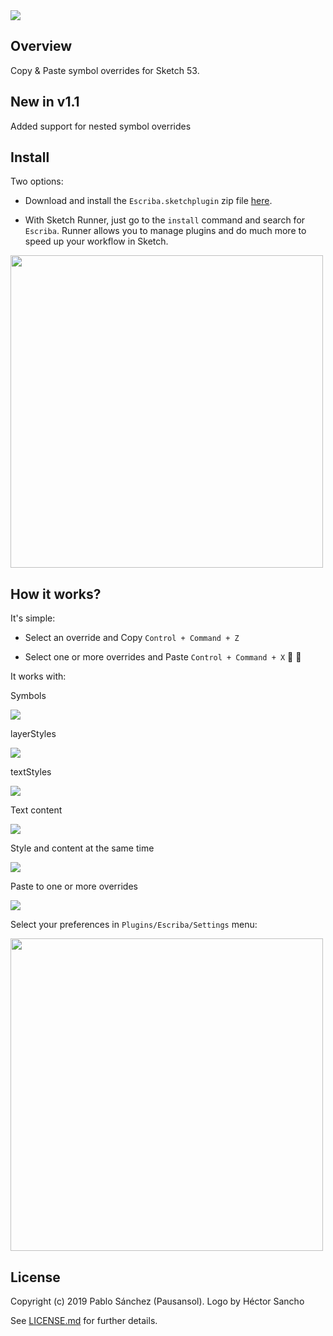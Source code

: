 <img src='https://raw.githubusercontent.com/pausansol/escriba/master/images/cover.png'>

## Overview
Copy & Paste symbol overrides for Sketch 53.

## New in v1.1
Added support for nested symbol overrides

## Install

Two options:

* Download and install the `Escriba.sketchplugin` zip file [here](https://github.com/Pausansol/Escriba/releases/download/v1.0.1/Escriba.sketchplugin.zip).

* With Sketch Runner, just go to the `install` command and search for `Escriba`. Runner allows you to manage plugins and do much more to speed up your workflow in Sketch.

<img src='https://raw.githubusercontent.com/pausansol/escriba/master/images/InstallwithRunner.png' width="500">

## How it works?

It's simple:

* Select an override and Copy `Control + Command + Z`

* Select one or more overrides and Paste `Control + Command + X` 🙌 🎉


It works with:

Symbols

<img src='https://raw.githubusercontent.com/pausansol/escriba/master/images/pasteSymbol.gif'>

layerStyles

<img src='https://raw.githubusercontent.com/pausansol/escriba/master/images/pasteLayerStyle.gif'>

textStyles

<img src='https://raw.githubusercontent.com/pausansol/escriba/master/images/pasteTextStyle.gif'>

Text content

<img src='https://raw.githubusercontent.com/pausansol/escriba/master/images/pasteContent.gif'>

Style and content at the same time

<img src='https://raw.githubusercontent.com/pausansol/escriba/master/images/pasteStyleAndContent.gif'>

Paste to one or more overrides

<img src='https://raw.githubusercontent.com/pausansol/escriba/master/images/pasteall.gif'>

Select your preferences in `Plugins/Escriba/Settings` menu:

<img src='https://raw.githubusercontent.com/pausansol/escriba/master/images/settings.png' width="500">


## License
Copyright (c) 2019 Pablo Sánchez (Pausansol). Logo by Héctor Sancho

See [LICENSE.md](https://github.com/pausansol/escriba/blob/master/LICENSE.md) for further details.

